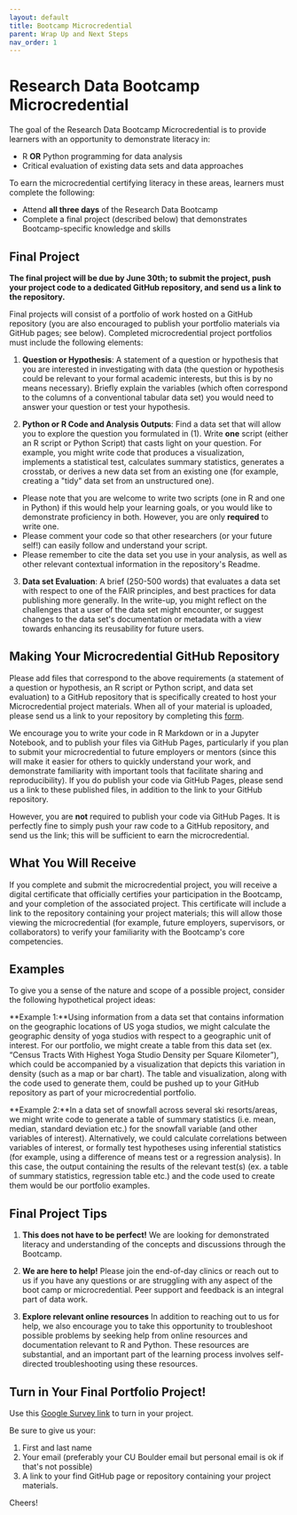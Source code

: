 ```yaml
---
layout: default
title: Bootcamp Microcredential
parent: Wrap Up and Next Steps
nav_order: 1
---
```

# Research Data Bootcamp Microcredential

The goal of the Research Data Bootcamp Microcredential is to provide learners with an opportunity to demonstrate literacy in:

* R **OR** Python programming for data analysis
* Critical evaluation of existing data sets and data approaches

To earn the microcredential certifying literacy in these areas, learners must complete the following:

* Attend **all three days** of the Research Data Bootcamp
* Complete a final project (described below) that demonstrates Bootcamp-specific knowledge and skills  

## Final Project

**The final project will be due by June 30th; to submit the project, push your project code to a dedicated GitHub repository, and send us a link to the repository.**

Final projects will consist of a portfolio of work hosted on a GitHub repository (you are also encouraged to publish your portfolio materials via GitHub pages; see below). Completed microcredential project portfolios must include the following elements:

1. **Question or Hypothesis**: A statement of a question or hypothesis that you are interested in investigating with data (the question or hypothesis could be relevant to your formal academic interests, but this is by no means necessary). Briefly explain the variables (which often correspond to the columns of a conventional tabular data set) you would need to answer your question or test your hypothesis.

2. **Python or R Code and Analysis Outputs**: Find a data set that will allow you to explore the question you formulated in (1). Write **one** script (either an R script or Python Script) that casts light on your question. For example, you might write code that produces a visualization, implements a statistical test, calculates summary statistics, generates a crosstab, or derives a new data set from an existing one (for example, creating a "tidy" data set from an unstructured one).  
* Please note that you are welcome to write two scripts (one in R and one in Python) if this would help your learning goals, or you would like to demonstrate proficiency in both. However, you are only **required** to write one.
* Please comment your code so that other researchers (or your future self!) can easily follow and understand your script.
* Please remember to cite the data set you use in your analysis, as well as other relevant contextual information in the repository's Readme.  

3. **Data set Evaluation**: A brief (250-500 words) that evaluates a data set with respect to one of the FAIR principles, and best practices for data publishing more generally. In the write-up, you might reflect on the challenges that a user of the data set might encounter, or suggest changes to the data set's documentation or metadata with a view towards enhancing its reusability for future users.

## Making Your Microcredential GitHub Repository

Please add files that correspond to the above requirements (a statement of a question or hypothesis, an R script or Python script, and data set evaluation) to a GitHub repository that is specifically created to host your Microcredential project materials. When all of your material is uploaded, please send us a link to your repository by completing this [form](https://docs.google.com/forms/d/e/1FAIpQLScg1zEMAX7CqgimJc53fyBroUagLvjjLPkNMfdR5-8nx0OhcA/viewform?usp=share_link).

We encourage you to write your code in R Markdown or in a Jupyter Notebook, and to publish your files via GitHub Pages, particularly if you plan to submit your microcredential to future employers or mentors (since this will make it easier for others to quickly understand your work, and demonstrate familiarity with important tools that facilitate sharing and reproducibility). If you do publish your code via GitHub Pages, please send us a link to these published files, in addition to the link to your GitHub repository.

However, you are **not** required to publish your code via GitHub Pages. It is perfectly fine to simply push your raw code to a GitHub repository, and send us the link; this will be sufficient to earn the microcredential.

## What You Will Receive

If you complete and submit the microcredential project, you will receive a digital certificate that officially certifies your participation in the Bootcamp, and your completion of the associated project. This certificate will include a link to the repository containing your project materials; this will allow those viewing the microcredential (for example, future employers, supervisors, or collaborators) to verify your familiarity with the Bootcamp's core competencies.

## Examples

To give you a sense of the nature and scope of a possible project, consider the following hypothetical project ideas:

**Example 1:**Using information from a data set that contains information on the geographic locations of US yoga studios, we might calculate the geographic density of yoga studios with respect to a geographic unit of interest. For our portfolio, we might create a table from this data set (ex. “Census Tracts With Highest Yoga Studio Density per Square Kilometer”), which could be accompanied by a visualization that depicts this variation in density (such as a map or bar chart). The table and visualization, along with the code used to generate them, could be pushed up to your GitHub repository as part of your microcredential portfolio.


**Example 2:**In a data set of snowfall across several ski resorts/areas, we might write code to generate a table of  summary statistics (i.e. mean, median, standard deviation etc.) for the snowfall variable (and other variables of interest). Alternatively, we could calculate correlations between variables of interest, or formally test hypotheses  using inferential statistics (for example, using a difference of means test or a regression analysis). In this case, the output containing the results of the relevant test(s) (ex. a table of summary statistics, regression table etc.) and the code used to create them would be our portfolio examples.

## Final Project Tips

1. **This does not have to be perfect!** We are looking for demonstrated literacy and understanding of the concepts and discussions through the Bootcamp.

2. **We are here to help!** Please join the end-of-day clinics or reach out to us if you have any questions or are struggling with any aspect of the boot camp or microcredential. Peer support and feedback is an integral part of data work.

3. **Explore relevant online resources** In addition to reaching out to us for help, we also encourage you to take this opportunity to troubleshoot possible problems by seeking help from online resources and documentation relevant to R and Python. These resources are substantial, and an important part of the learning process involves self-directed troubleshooting using these resources.

## Turn in Your Final Portfolio Project!
Use this [Google Survey link](https://docs.google.com/forms/d/e/1FAIpQLScg1zEMAX7CqgimJc53fyBroUagLvjjLPkNMfdR5-8nx0OhcA/viewform?usp=share_link) to turn in your project. 

Be sure to give us your:
1. First and last name
2. Your email (preferably your CU Boulder email but personal email is ok if that's not possible)
3. A link to your find GitHub page or repository containing your project materials. 

Cheers!
